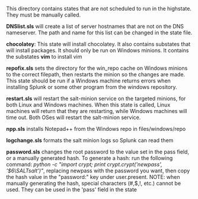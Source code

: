 This directory contains states that are not scheduled to run in the highstate. They must be manually called.

**DNSlist.sls** will create a list of server hostnames that are not on the DNS nameserver. The path and name for this list can be changed in the state file.

**chocolatey**: This state will install chocolatey. It also contains substates that will install packages. It should only be run on Windows minions.
It contains the substates **vim** to install vim

**repofix.sls** sets the directory for the win_repo cache on Windows minions to the correct filepath, then restarts the minion so the changes are made.
This state should be run if a Windows machine returns errors when installing Splunk or some other program from the windows repository.

**restart.sls** will restart the salt-minion service on the targeted minions, for both Linux and Windows machines. 
When this state is called, Linux machines will return that they are restarting, while Windows machines will time out. Both OSes will restart the salt-minion service.

**npp.sls** installs Notepad++ from the Windows repo in files/windows/repo

**logchange.sls** formats the salt minion logs so Splunk can read them

**password.sls** changes the root password to the value set in the pass field, or a manually generated hash. To generate a hash: run the following command: *python -c "import crypt; print crypt.crypt('newpass', '\$6\SALTsalt')"*, replacing newpass with the password you want, then copy the hash value in the "password:" key under user.present.
NOTE: when manually generating the hash, special characters (#,$,!, etc.) cannot be used. They can be used in the 'pass' field in the state
